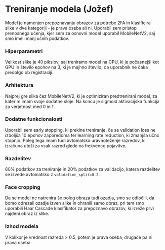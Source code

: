 # Treniranje modela (Jožef)

Model je namenjen prepoznavanju obrazov za potrebe 2FA in klasificira slike v dve kategoriji - je prava oseba ali ni. Uporabil sem pristop prenosnega učenja, kjer sem za osnovni model uporabil MobileNetV2, saj smo imeli manj učnih podatkov.

### Hiperparametri

Velikost slike je 40 pikslov, saj treniramo model na CPU, ki je počasnejši kot GPU in število epohov na 3, ki je majhno število, da uporabnik ne čaka predolgo ob registraciji.

### Arhitektura

Najprej gre slika čez MobileNetV2, ki je optimiziran predtrenirani model, za katerim imam svoje dodatne sloje. Na koncu je sigmoid aktivacijska funkcija za verjetnost med 0 in 1.

### Dodatne funkcionalosti

Uporabil sem early stopping, ki prekine treniranje, če se validation loss ne izboljša 10 epohov zaporedoma ter learning rate reduction, ki zmanjša učno stopnjo. Poleg tega imam tudi avtomatsko uravnoteženje razredov, ki izračuna uteži za vsak razred glede na frekvenco pojavitve.

### Razdelitev

80% podatkov za treniranje in 20% podatkov za validacijo, katera razdelitev se izvede avtomatsko z `validation_split=0.2`.

### Face cropping

Da se model ne natrenira še poleg obraza tudi ozadja, smo se odločili, da bomo odrezali ozadje izven slike in ohranili samo obraz, pri tem smo uporabili Haar Cascade klasifikator za prepoznavo obrazov, ki izreže prvi najdeni obraz iz slike.

### Izhod modela

V kolikor je vrednost razreda > 0.5, potem je prava oseba, drugače pa ni prava oseba.